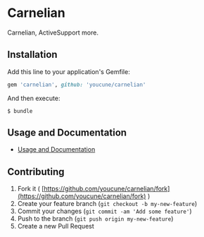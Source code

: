 # Carnelian

Carnelian, ActiveSupport more.

## Installation

Add this line to your application's Gemfile:

```ruby
gem 'carnelian', github: 'youcune/carnelian'
```

And then execute:

    $ bundle


## Usage and Documentation

* [Usage and Documentation](https://youcune.com/docs/carnelian/)

## Contributing

1. Fork it ( [https://github.com/youcune/carnelian/fork](https://github.com/youcune/carnelian/fork) )
2. Create your feature branch (`git checkout -b my-new-feature`)
3. Commit your changes (`git commit -am 'Add some feature'`)
4. Push to the branch (`git push origin my-new-feature`)
5. Create a new Pull Request
